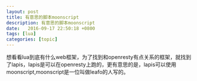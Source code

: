 ```yaml
---
layout: post
title: 有意思的脚本moonscript
description: 有意思的脚本moonscript
date:   2016-09-17 22:50:18 +0800 
tags: [lua]
categories: [topic]
---
```

想看看lua到底有什么web框架，为了找到和openresty有点关系的框架，就找到了lapis，lapis是可以在openresty上跑的，更有意思的是，lapis可以使用moonscript,moonscript是一位叫做leafo的人写的。